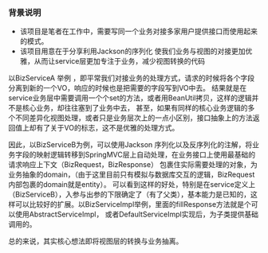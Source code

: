 ### 背景说明

- 该项目是笔者在工作中，需要写同一个业务对接多家用户提供接口而使用起来的模式。
- 该项目用意在于分享利用Jackson的序列化 使我们业务与视图的对接更加优雅，从而让service层更加专注于业务，减少视图转换的代码

以BizServiceA 举例 ，即平常我们对接业务的处理方式，请求的时候将各个字段分离到新的一个VO，响应的时候也是把需要的字段写到VO中去。
结果就是在service业务层中需要调用一个个set的方法，或者用BeanUtil拷贝，这样的逻辑并不是核心业务，却往往塞到了业务中去，
甚至，如果有同样的核心业务逻辑的多个不同差异化视图处理，或者只是业务层次上的一点小区别，接口抽象上的方法返回值上却有了关于VO的标志，这不是优雅的处理方式。

因此，以BizServiceB为例，可以使用Jackson 序列化以及反序列化的注解，将业务字段的映射逻辑转移到SpringMVC层上自动处理，在业务接口上使用最基础的请求响应上下文（BizRequest，BizResponse）
包裹住实际需要处理的对象，为业务抽象的domain，（由于这里目前只有模拟与数据库交互的逻辑，BizRequest内部包裹的domain就是entity）。
可以看到这样的好处，特别是在service定义上（BizServiceB），入参与出参的下限确定了（有了父类），基本能力是已知的，这样可以比较好的扩展。以BizServiceImpl举例，里面的fillResponse方法就是个可以使用AbstractServiceImpl，
或者DefaultServiceImpl实现后，为子类提供基础调用的。

总的来说，其实核心想法即将视图层的转换与业务抽离。